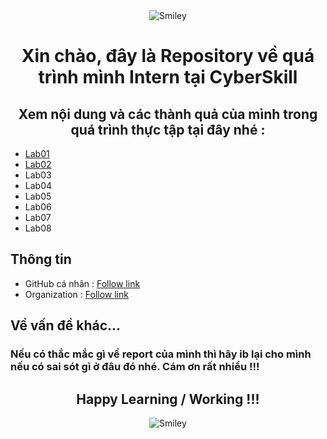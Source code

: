 <div align="center">
<div>
<img src="https://github.com/user-attachments/assets/c323ce84-8d14-4ba6-b14a-4c4f1084af34" alt="Smiley" align="center">
</div>
</div>

<h1 align="center">Xin chào, đây là Repository về quá trình mình Intern tại CyberSkill</h1>

<h2 align="center">Xem nội dung và các thành quả của mình trong quá trình thực tập tại đây nhé :</h2>

- [Lab01](https://github.com/uziii2208/CyberSkill_exams/tree/main/Lab_01)
- [Lab02](https://github.com/uziii2208/CyberSkill_exams/tree/main/Lab_02)
- Lab03
- Lab04
- Lab05
- Lab06
- Lab07
- Lab08


## Thông tin 
 - GitHub cá nhân : [Follow link](https://github.com/cyberskill-world)
 - Organization : [Follow link](https://github.com/uziii2208)

## Về vấn đề khác...

### Nếu có thắc mắc gì về report của mình thì hãy ib lại cho mình nếu có sai sót gì ở đâu đó nhé. Cám ơn rất nhiều !!!

<div align="center">
<h2 align="center">Happy Learning / Working !!!</h2>
<div>
<img src="https://github.com/fnky/fnky/raw/fnky/img/smile.gif" alt="Smiley" align="center">
</div>
</div>
